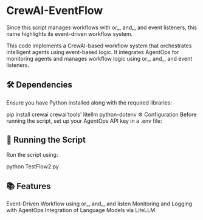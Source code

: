 # CrewAI-EventFlow
Since this script manages workflows with or_, and_, and event listeners, this name highlights its event-driven workflow system.

This code implements a CrewAI-based workflow system that orchestrates intelligent agents using event-based logic. It integrates AgentOps for monitoring agents and manages workflow logic using or_, and_, and event listeners.

## 🛠️ Dependencies
Ensure you have Python installed along with the required libraries:


pip install crewai crewai'tools' litellm python-dotenv
⚙️ Configuration
Before running the script, set up your AgentOps API key in a .env file:

## 🚀 Running the Script
Run the script using:

python TestFlow2.py

## 📚 Features
Event-Driven Workflow using or_, and_, and listen
Monitoring and Logging with AgentOps
Integration of Language Models via LiteLLM
